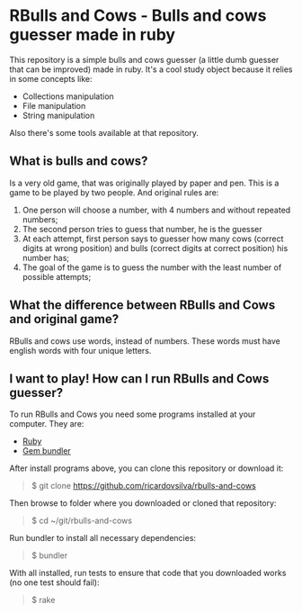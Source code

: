 # RBulls and Cows - Bulls and cows guesser made in ruby
This repository is a simple bulls and cows guesser (a little dumb guesser that can be improved) made in ruby.
It's a cool study object because it relies in some concepts like:
- Collections manipulation
- File manipulation
- String manipulation

Also there's some tools available at that repository.

## What is bulls and cows?
Is a very old game, that was originally played by paper and pen.
This is a game to be played by two people. And original rules are:
1. One person will choose a number, with 4 numbers and without repeated numbers;
2. The second person tries to guess that number, he is the guesser
3. At each attempt, first person says to guesser how many cows (correct digits at wrong position) and bulls (correct digits at correct position) his number has;
4. The goal of the game is to guess the number with the least number of possible attempts;

## What the difference between RBulls and Cows and original game?
RBulls and cows use words, instead of numbers. These words must have english words with four unique letters.

## I want to play! How can I run RBulls and Cows guesser?
To run RBulls and Cows you need some programs installed at your computer. They are:
- [Ruby](https://www.ruby-lang.org/en/documentation/installation/)
- [Gem bundler](http://bundler.io/)

After install programs above, you can clone this repository or download it:
> $ git clone https://github.com/ricardovsilva/rbulls-and-cows

Then browse to folder where you downloaded or cloned that repository:
> $ cd ~/git/rbulls-and-cows

Run bundler to install all necessary dependencies:
> $ bundler

With all installed, run tests to ensure that code that you downloaded works (no one test should fail):
> $ rake